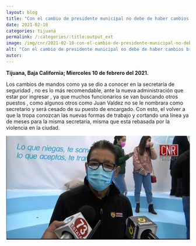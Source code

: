```yaml
---
layout: blog
title: "Con el cambio de presidente municipal no debe de haber cambios bruscos en la administración"
date: 2021-02-10
categories: tijuana
permalink: /:categories/:title:output_ext
image: /img/cnr/2021-02-10-con-el-cambio-de-presidente-municipal-no-debe-de-haber-cambios-bruscos-en-la-administracion.jpg
alt: "Con el cambio de presidente municipal no debe de haber cambios bruscos en la administración"
autor:
---
```


**Tijuana, Baja California; Miercoles 10 de febrero del 2021.** 

Los cambios de mandos como ya se dio a conocer en la secretaría de seguridad , no es lo más recomendable, ante la nueva administración que estar por ingresar , ya que muchos funcionarios se van buscando otros puestos , como algunos otros como Juan Valdez no se le nombrara como secretario y será cesado de su puesto de encargado. Con esto, el volver a que la tropa conozcan las nuevas formas de trabajo y cortando una línea ya de meses para la misma secretaria, misma que esta rebasada por la violencia en la ciudad.

<div id="carouselExampleSlidesOnly" class="carousel slide" data-ride="carousel">
  <div class="carousel-inner">
    <div class="carousel-item active">
       <img class="d-block w-100" src="/img/cnr/2021-02-10-con-el-cambio-de-presidente-municipal-no-debe-de-haber-cambios-bruscos-en-la-administracion.jpg" loading="lazy"  alt="Con el cambio de presidente municipal no debe de haber cambios bruscos en la administración">
    </div>
  </div>
</div>